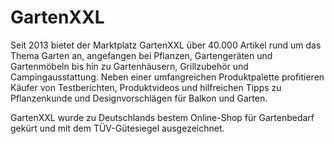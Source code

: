 
# GartenXXL

<div class="container-toc"></div>

Seit 2013 bietet der Marktplatz GartenXXL über 40.000 Artikel rund um das Thema Garten an, angefangen bei Pflanzen, Gartengeräten und Gartenmöbeln bis hin zu Gartenhäusern, Grillzubehör und Campingausstattung. Neben einer umfangreichen Produktpalette profitieren Käufer von Testberichten, Produktvideos und hilfreichen Tipps zu Pflanzenkunde und Designvorschlägen für Balkon und Garten.

GartenXXL wurde zu Deutschlands bestem Online-Shop für Gartenbedarf gekürt und mit dem TÜV-Gütesiegel ausgezeichnet.